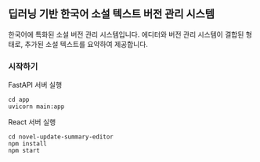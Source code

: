 ## 딥러닝 기반 한국어 소설 텍스트 버전 관리 시스템

한국어에 특화된 소설 버전 관리 시스템입니다. 에디터와 버전 관리 시스템이 결합된 형태로, 추가된 소설 텍스트를 요약하여 제공합니다.

### 시작하기
FastAPI 서버 실행
```
cd app
uvicorn main:app
```
React 서버 실행
```
cd novel-update-summary-editor
npm install
npm start
```
